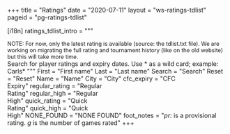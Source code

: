 +++
title = "Ratings"
date = "2020-07-11"
layout = "ws-ratings-tdlist"
pageid = "pg-ratings-tdlist"

[i18n]
    ratings_tdlist_intro = """
        <div class="notification" style="font-size:90%">
         NOTE: For now, only the latest rating is available
         (source: the tdlist.txt file). We are working on migrating the full rating
         and tournament history (like on the old website) but this will take more time.
        </div>
        Search for player ratings and expiry dates.  Use * as a wild card; example: Carls*
        """
    First = "First name"
    Last = "Last name"
    Search = "Search"
    Reset = "Reset"
    Name = "Name"
    City = "City"
    cfc_expiry = "CFC<br>Expiry"
    regular_rating = "Regular<br>Rating"
    regular_high = "Regular<br>High"
    quick_rating = "Quick<br>Rating"
    quick_high = "Quick<br>High"
    NONE_FOUND = "NONE FOUND"
    foot_notes = "<i>pr:</i> is a provisional rating. <i>g</i> is the number of games rated"
+++


